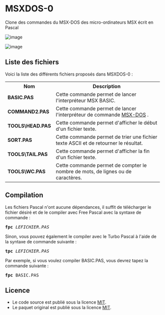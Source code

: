 # MSXDOS-0
Clone des commandes du MSX-DOS des micro-ordinateurs MSX écrit en Pascal

![image](https://user-images.githubusercontent.com/11842176/179816962-9f127fd8-b5ad-45fa-8d2f-f4d5171f3b67.png)

![image](https://user-images.githubusercontent.com/11842176/179816606-e28b7d0b-7302-4245-8398-11d2f4882dad.png)

<h2>Liste des fichiers</h2>

Voici la liste des différents fichiers proposés dans MSXDOS-0 :

<table>
		<tr>
			<th>Nom</th>
			<th>Description</th>	
		</tr>
    <tr>
			<td><b>BASIC.PAS</b></td>
			<td>Cette commande permet de lancer l'interpréteur MSX BASIC.</td>
		</tr>
		<tr>
			<td><b>COMMAND2.PAS</b></td>
			<td>Cette commande permet de lancer l'interpréteur de commande <a href="https://www.gladir.com/OS/MSXDOS/intro.htm">MSX-DOS</a> .</td>
		</tr>
		<tr>
			<td><b>TOOLS\HEAD.PAS</b>
			<td>Cette commande permet d'afficher le début d'un fichier texte.</td>
		</tr>
		<tr>
			<td><b>SORT.PAS</b></td>
			<td>Cette commande permet de trier une fichier texte ASCII et de retourner le résultat.</td>	
		</tr>
		<tr>
			<td><b>TOOLS\TAIL.PAS</b></td>
			<td>Cette commande permet d'afficher la fin d'un fichier texte.</td>
		</tr>
		<tr>
			<td><b>TOOLS\WC.PAS</b></td>
			<td>Cette commande permet de compter le nombre de mots, de lignes ou de caractères.</td>
		</tr>
	</table>

<h2>Compilation</h2>
	
Les fichiers Pascal n'ont aucune dépendances, il suffit de télécharger le fichier désiré et de le compiler avec Free Pascal avec la syntaxe de commande  :

<pre><b>fpc</b> <i>LEFICHIER.PAS</i></pre>
	
Sinon, vous pouvez également le compiler avec le Turbo Pascal à l'aide de la syntaxe de commande suivante :	

<pre><b>tpc</b> <i>LEFICHIER.PAS</i></pre>
	
Par exemple, si vous voulez compiler BASIC.PAS, vous devrez tapez la commande suivante :

<pre><b>fpc</b> BASIC.PAS</pre>

<h2>Licence</h2>
<ul>
 <li>Le code source est publié sous la licence <a href="https://github.com/gladir/MSXDOS-0/blob/main/LICENSE">MIT</a>.</li>
 <li>Le paquet original est publié sous la licence <a href="https://github.com/gladir/MSXDOS-0/blob/main/LICENSE">MIT</a>.</li>
</ul>
